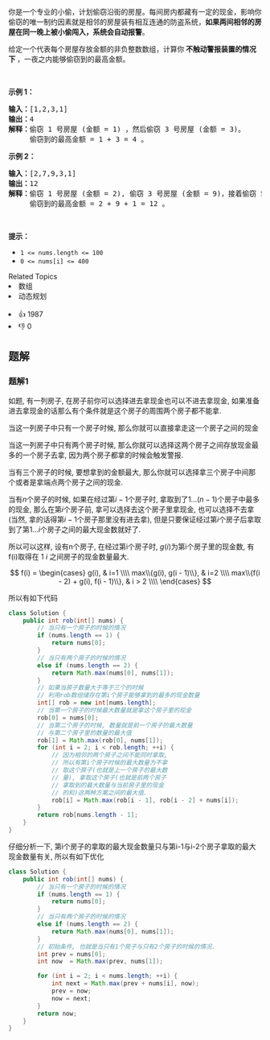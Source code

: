 <p>你是一个专业的小偷，计划偷窃沿街的房屋。每间房内都藏有一定的现金，影响你偷窃的唯一制约因素就是相邻的房屋装有相互连通的防盗系统，<strong>如果两间相邻的房屋在同一晚上被小偷闯入，系统会自动报警</strong>。</p>

<p>给定一个代表每个房屋存放金额的非负整数数组，计算你<strong> 不触动警报装置的情况下 </strong>，一夜之内能够偷窃到的最高金额。</p>

<p> </p>

<p><strong>示例 1：</strong></p>

<pre>
<strong>输入：</strong>[1,2,3,1]
<strong>输出：</strong>4
<strong>解释：</strong>偷窃 1 号房屋 (金额 = 1) ，然后偷窃 3 号房屋 (金额 = 3)。
     偷窃到的最高金额 = 1 + 3 = 4 。</pre>

<p><strong>示例 2：</strong></p>

<pre>
<strong>输入：</strong>[2,7,9,3,1]
<strong>输出：</strong>12
<strong>解释：</strong>偷窃 1 号房屋 (金额 = 2), 偷窃 3 号房屋 (金额 = 9)，接着偷窃 5 号房屋 (金额 = 1)。
     偷窃到的最高金额 = 2 + 9 + 1 = 12 。
</pre>

<p> </p>

<p><strong>提示：</strong></p>

<ul>
	<li><code>1 <= nums.length <= 100</code></li>
	<li><code>0 <= nums[i] <= 400</code></li>
</ul>
<div><div>Related Topics</div><div><li>数组</li><li>动态规划</li></div></div><br><div><li>👍 1987</li><li>👎 0</li></div>

## 题解

### 题解1

如题, 有一列房子, 在房子前你可以选择进去拿现金也可以不进去拿现金, 如果准备进去拿现金的话那么有个条件就是这个房子的周围两个房子都不能拿.

当这一列房子中只有一个房子时候, 那么你就可以直接拿走这一个房子之间的现金

当这一列房子中只有两个房子时候, 那么你就可以选择这两个房子之间存放现金最多的一个房子去拿, 因为两个房子都拿的时候会触发警报.

当有三个房子的时候, 要想拿到的金额最大, 那么你就可以选择拿三个房子中间那个或者是拿端点两个房子之间的现金.

当有$n$个房子的时候, 如果在经过第$i-1$个房子时, 拿取到了$1 \dots (n-1)$个房子中最多的现金, 那么在第$i$个房子前, 拿可以选择去这个房子里拿现金, 也可以选择不去拿(当然, 拿的话得第$i-1$个房子那里没有进去拿), 但是只要保证经过第$i$个房子后拿取到了第$1 \dots i$个房子之间的最大现金数就好了.


所以可以这样, 设有n个房子, 在经过第i个房子时, $g(i)$为第i个房子里的现金数, 有f(i)取得在 $1~i$ 之间房子的现金数量最大.

$$
f(i) =
  \begin{cases}
    g(i), & i=1 \\\\
    max\\{g(i), g(i - 1)\\}, & i=2 \\\\
    max\\{f(i - 2) + g(i), f(i - 1)\\}, & i > 2 \\\\
  \end{cases}
$$

所以有如下代码

```java
class Solution {
    public int rob(int[] nums) {
        // 当只有一个房子的时候的情况
        if (nums.length == 1) {
            return nums[0];
        }
        // 当只有两个房子的时候的情况
        else if (nums.length == 2) {
            return Math.max(nums[0], nums[1]);
        }
        // 如果当房子数量大于等于三个的时候
        // 利用rob数组储存在第i个房子能够拿到的最多的现金数量
        int[] rob = new int[nums.length];
        // 当第一个房子的时候最大数量就是拿这个房子里的现金
        rob[0] = nums[0];
        // 当第二个房子的时候, 数量就是前一个房子的最大数量
        // 与第二个房子里的数量的最大值
        rob[1] = Math.max(rob[0], nums[1]);
        for (int i = 2; i < rob.length; ++i) {
            // 因为相邻的两个房子之间不能同时拿取,
            // 所以有第i个房子时候的最大数量为不拿
            // 取这个房子(也就是上一个房子的最大数
            // 量), 拿取这个房子(也就是前两个房子
            // 拿取到的最大数量与当前房子里的现金
            // 的和)这两种方案之间的最大值.
            rob[i] = Math.max(rob[i - 1], rob[i - 2] + nums[i]);
        }
        return rob[nums.length - 1];
    }
}
```

仔细分析一下, 第i个房子的拿取的最大现金数量只与第i-1与i-2个房子拿取的最大现金数量有关, 所以有如下优化

```java
class Solution {
    public int rob(int[] nums) {
        // 当只有一个房子的时候的情况
        if (nums.length == 1) {
            return nums[0];
        }
        // 当只有两个房子的时候的情况
        else if (nums.length == 2) {
            return Math.max(nums[0], nums[1]);
        }
        // 初始条件, 也就是当只有1个房子与只有2个房子的时候的情况.
        int prev = nums[0];
        int now  = Math.max(prev, nums[1]);

        for (int i = 2; i < nums.length; ++i) {
            int next = Math.max(prev + nums[i], now);
            prev = now;
            now = next;
        }
        return now;
    }
}
```
